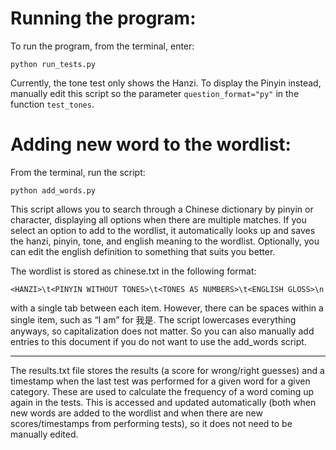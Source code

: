 # Running the program:

To run the program, from the terminal, enter:

```python run_tests.py```

Currently, the tone test only shows the Hanzi. To display the Pinyin instead, manually edit this script so the parameter ```question_format="py"``` in the function ```test_tones```.


# Adding new word to the wordlist:

From the terminal, run the script:

```python add_words.py```

This script allows you to search through a Chinese dictionary by pinyin or character, displaying all options when there are multiple matches. If you select an option to add to the wordlist, it automatically looks up and saves the hanzi, pinyin, tone, and english meaning to the wordlist. Optionally, you can edit the english definition to something that suits you better.

The wordlist is stored as chinese.txt in the following format:

```<HANZI>\t<PINYIN WITHOUT TONES>\t<TONES AS NUMBERS>\t<ENGLISH GLOSS>\n```

with a single tab between each item. However, there can be spaces within a single item, such as “I am” for 我是. The script lowercases everything anyways, so capitalization does not  matter. So you can also manually add entries to this document if you do not want to use the add_words script.

***

The results.txt file stores the results (a score for wrong/right guesses) and a timestamp when the last test was performed for a given word for a given category. These are used to calculate the frequency of a word coming up again in the tests. This is accessed and updated automatically (both when new words are added to the wordlist and when there are new scores/timestamps from performing tests), so it does not need to be manually edited.
